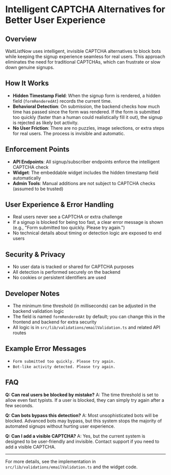 # Intelligent CAPTCHA Alternatives for Better User Experience

## Overview

WaitListNow uses intelligent, invisible CAPTCHA alternatives to block bots while keeping the signup experience seamless for real users. This approach eliminates the need for traditional CAPTCHAs, which can frustrate or slow down genuine signups.

## How It Works

- **Hidden Timestamp Field**: When the signup form is rendered, a hidden field (`formRenderedAt`) records the current time.
- **Behavioral Detection**: On submission, the backend checks how much time has passed since the form was rendered. If the form is submitted too quickly (faster than a human could realistically fill it out), the signup is rejected as likely bot activity.
- **No User Friction**: There are no puzzles, image selections, or extra steps for real users. The process is invisible and automatic.

## Enforcement Points

- **API Endpoints**: All signup/subscriber endpoints enforce the intelligent CAPTCHA check
- **Widget**: The embeddable widget includes the hidden timestamp field automatically
- **Admin Tools**: Manual additions are not subject to CAPTCHA checks (assumed to be trusted)

## User Experience & Error Handling

- Real users never see a CAPTCHA or extra challenge
- If a signup is blocked for being too fast, a clear error message is shown (e.g., "Form submitted too quickly. Please try again.")
- No technical details about timing or detection logic are exposed to end users

## Security & Privacy

- No user data is tracked or shared for CAPTCHA purposes
- All detection is performed securely on the backend
- No cookies or persistent identifiers are used

## Developer Notes

- The minimum time threshold (in milliseconds) can be adjusted in the backend validation logic
- The field is named `formRenderedAt` by default; you can change this in the frontend and backend for extra security
- All logic is in `src/lib/validations/emailValidation.ts` and related API routes

## Example Error Messages

- `Form submitted too quickly. Please try again.`
- `Bot-like activity detected. Please try again.`

## FAQ

**Q: Can real users be blocked by mistake?**
A: The time threshold is set to allow even fast typists. If a user is blocked, they can simply try again after a few seconds.

**Q: Can bots bypass this detection?**
A: Most unsophisticated bots will be blocked. Advanced bots may bypass, but this system stops the majority of automated signups without hurting user experience.

**Q: Can I add a visible CAPTCHA?**
A: Yes, but the current system is designed to be user-friendly and invisible. Contact support if you need to add a visible CAPTCHA.

---

For more details, see the implementation in `src/lib/validations/emailValidation.ts` and the widget code. 